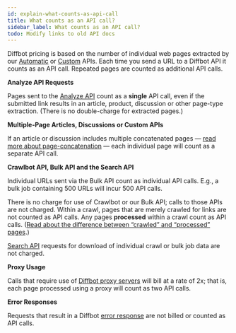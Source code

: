 ```yaml
---
id: explain-what-counts-as-api-call
title: What counts as an API call?
sidebar_label: What counts as an API call?
todo: Modify links to old API docs
---
```


<div class="entry-content">
		<p>Diffbot pricing is based on the number of individual web pages extracted by our <a title="Diffbot Automatic APIs" href="https://www.diffbot.com/products/automatic">Automatic</a> or <a title="Custom APIs" href="http://www.diffbot.com/products/custom">Custom</a> APIs. Each time you send a URL to a Diffbot API it counts as an API call. Repeated pages are counted as additional API calls.</p>
<p><strong>Analyze API Requests</strong></p>
<p>Pages sent to the <a href="https://www.diffbot.com/products/automatic/analyze">Analyze API</a> count as a <strong>single</strong> API call, even if the submitted link results in an article, product, discussion or other page-type extraction. (There is no double-charge for extracted pages.)</p>
<p><strong>Multiple-Page Articles, Discussions or Custom APIs</strong></p>
<p>If an article or discussion includes multiple concatenated pages — <a title="How Diffbot handles multiple-page articles" href="guides-multi-page-articles-discussions">read more about page-concatenation</a> — each individual page will count as a separate API call.</p>
<p><strong>Crawlbot API, Bulk API and the Search API</strong></p>
<p>Individual URLs sent via the Bulk API count as individual API calls. E.g., a bulk job containing 500 URLs will incur 500 API calls.</p>
<p>There is no charge for use of Crawlbot or our Bulk API; calls to those APIs are not charged. Within a crawl, pages that are merely crawled for links are not counted as API calls. Any pages <strong>processed</strong> within a crawl count as API calls. (<a title="What’s the difference between crawling and processing?" href="explain-crawling-versus-processing">Read about the difference between “crawled” and “processed” pages</a>.)</p>
<p><a href="https://www.diffbot.com/dev/docs/searc/h">Search API</a> requests for download of individual crawl or bulk job data are not charged.</p>
<p><strong>Proxy Usage</strong></p>
<p>Calls that require use of <a title="Using Diffbot Proxy Servers / Proxy IPs" href="explain-using-different-proxies">Diffbot proxy servers</a> will bill at a rate of 2x; that is, each page processed using a proxy will count as two API calls.</p>
<p><strong>Error Responses</strong></p>
<p>Requests that result in a Diffbot <a href="https://www.diffbot.com/dev/docs/error/">error response</a> are not billed or counted as API calls.</p>
			</div>
